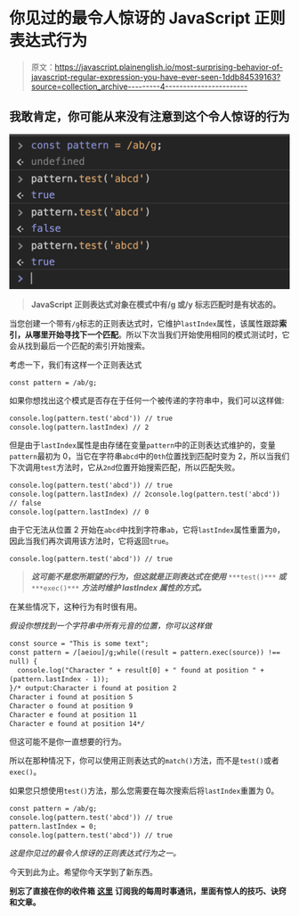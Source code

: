 # 你见过的最令人惊讶的 JavaScript 正则表达式行为

> 原文：<https://javascript.plainenglish.io/most-surprising-behavior-of-javascript-regular-expression-you-have-ever-seen-1ddb84539163?source=collection_archive---------4----------------------->

## 我敢肯定，你可能从来没有注意到这个令人惊讶的行为

![](img/1f5c861c8fa52d1dd48eb4c9423bc998.png)

> **JavaScript 正则表达式对象在模式中有/g 或/y 标志匹配时是有状态的。**

当您创建一个带有`/g`标志的正则表达式时，它维护`lastIndex`属性，该属性跟踪**索引，从哪里开始寻找下一个匹配**。所以下次当我们开始使用相同的模式测试时，它会从找到最后一个匹配的索引开始搜索。

考虑一下，我们有这样一个正则表达式

```
const pattern = /ab/g;
```

如果你想找出这个模式是否存在于任何一个被传递的字符串中，我们可以这样做:

```
console.log(pattern.test('abcd')) // true
console.log(pattern.lastIndex) // 2
```

但是由于`lastIndex`属性是由存储在变量`pattern`中的正则表达式维护的，变量`pattern`最初为 0，当它在字符串`abcd`中的`0th`位置找到匹配时变为 2，所以当我们下次调用`test`方法时，它从`2nd`位置开始搜索匹配，所以匹配失败。

```
console.log(pattern.test('abcd')) // true
console.log(pattern.lastIndex) // 2console.log(pattern.test('abcd')) // false
console.log(pattern.lastIndex) // 0
```

由于它无法从位置 2 开始在`abcd`中找到字符串`ab`，它将`lastIndex`属性重置为`0`，因此当我们再次调用该方法时，它将返回`true`。

```
console.log(pattern.test('abcd')) // true
```

> ***这可能不是您所期望的行为，但这就是正则表达式在使用*** `***test()***` ***或*** `***exec()***` ***方法时维护 lastIndex 属性的方式。***

在某些情况下，这种行为有时很有用。

*假设你想找到一个字符串中所有元音的位置，你可以这样做*

```
const source = "This is some text";
const pattern = /[aeiou]/g;while((result = pattern.exec(source)) !== null) {
  console.log("Character " + result[0] + " found at position " + (pattern.lastIndex - 1));
}/* output:Character i found at position 2
Character i found at position 5
Character o found at position 9
Character e found at position 11
Character e found at position 14*/
```

但这可能不是你一直想要的行为。

所以在那种情况下，你可以使用正则表达式的`match()`方法，而不是`test()`或者`exec()`。

如果您只想使用`test()`方法，那么您需要在每次搜索后将`lastIndex`重置为 0。

```
const pattern = /ab/g;
console.log(pattern.test('abcd')) // true
pattern.lastIndex = 0;
console.log(pattern.test('abcd')) // true
```

*这是你见过的最令人惊讶的正则表达式行为之一。*

今天到此为止。希望你今天学到了新东西。

**别忘了直接在你的收件箱** [**这里**](https://yogeshchavan.dev) **订阅我的每周时事通讯，里面有惊人的技巧、诀窍和文章。**